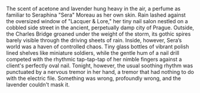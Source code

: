 The scent of acetone and lavender hung heavy in the air, a perfume as familiar to Seraphina "Sera" Moreau as her own skin.  Rain lashed against the oversized window of "Lacquer & Lore," her tiny nail salon nestled on a cobbled side street in the ancient, perpetually damp city of Prague.  Outside, the Charles Bridge groaned under the weight of the storm, its gothic spires barely visible through the driving sheets of rain.  Inside, however, Sera’s world was a haven of controlled chaos.  Tiny glass bottles of vibrant polish lined shelves like miniature soldiers, while the gentle hum of a nail drill competed with the rhythmic tap-tap-tap of her nimble fingers against a client's perfectly oval nail.  Tonight, however, the usual soothing rhythm was punctuated by a nervous tremor in her hand, a tremor that had nothing to do with the electric file.  Something was wrong, profoundly wrong, and the lavender couldn't mask it.
